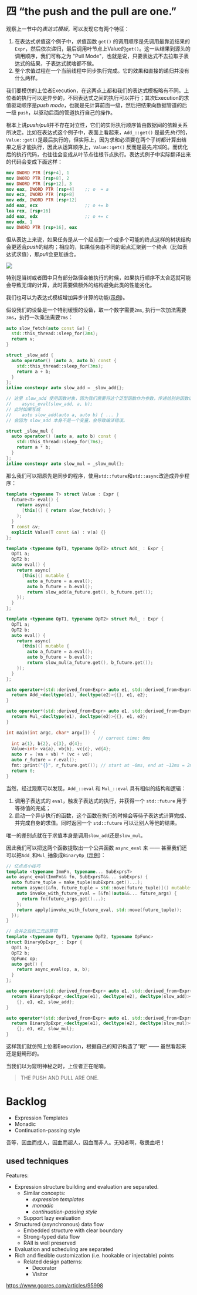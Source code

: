 # 四 “the push and the pull are one.”

观察上一节中的*表达式模板*，可以发现它有两个特征：

1. 在表达式求值这个例子中，求值函数 `get()` 的调用顺序是先调用最靠近结果的`Expr`，然后依次递归，最后调用叶节点上Value的`get()`。这一从结果到源头的调用顺序，我们可称之为 "Pull Mode"，也就是说，只要表达式不去拉取子表达式的结果，子表达式就啥都不做。
2. 整个求值过程在一个当前线程中同步执行完成。它的效果和直接的递归并没有什么两样。

我们要模仿的上位者Execution，在这两点上都和我们的表达式模板略有不同。上位者的执行可以是异步的，不同表达式之间的执行可以并行；其次Execution的求值驱动顺序是*push mode*，也就是先计算前面一级，然后把结果向数据管道的后一级 `push`，以驱动后面的管道执行自己的操作。

根本上讲*push/pull*并不存在对立性，它们的实际执行顺序皆由数据间的依赖关系所决定。比如在表达式这个例子中，表面上看起来，`Add_::get()` 是最先*执行*的，`Value::get()`是最后执行的，但实际上，因为求和必须要在两个子树都计算出结果之后才能执行，因此从运算顺序上，`Value::get()` 反而是最先*完成*的。而优化后的执行代码，也往往会变成从叶节点往根节点执行。表达式例子中实际翻译出来的代码会变成下面这样：

``` nasm
mov DWORD PTR [rsp+4], 1
mov DWORD PTR [rsp+8], 2
mov DWORD PTR [rsp+12], 3
mov eax, DWORD PTR [rsp+4]    ;; o  = a
mov ecx, DWORD PTR [rsp+8]
mov edx, DWORD PTR [rsp+12]
add eax, ecx                  ;; o += b
lea rcx, [rsp+16]
add eax, edx                  ;; o += c
mov edx, 1
mov DWORD PTR [rsp+16], eax
```

但从表达上来说，如果任务是从一个起点到一个或多个可能的终点这样的树状结构会更适合*push*的结构；相应的，如果任务由不同的起点汇聚到一个终点（比如表达式求值），那*pull*会更加适合。

![](TaskGraph.png)

特别是当树或者图中只有部分路径会被执行的时候，如果执行顺序不太合适就可能会导致无谓的计算，此时需要做额外的结构避免此类的性能劣化。

我们也可以为表达式模板增加异步计算的功能([示例](https://godbolt.org/z/5qf7WT6c5))。

假设我们的设备是一个特别缓慢的设备，取一个数字需要`2ms`, 执行一次加法需要`3ms`，执行一次乘法需要`7ms`：

``` C++
auto slow_fetch(auto const &v) {
  std::this_thread::sleep_for(2ms);
  return v;
}

struct _slow_add {
  auto operator() (auto a, auto b) const {
    std::this_thread::sleep_for(3ms);
    return a + b;
  }
};
inline constexpr auto slow_add = _slow_add{}; 

// 这里 slow_add 使用函数对象，因为我们需要将这个泛型函数作为参数，传递给别的函数以用于回调：
//    async_eval(slow_add, a, b);
// 此时如果写成
//    auto slow_add(auto a, auto b) { ... }
// 会因为 slow_add 本身不是一个变量，会导致编译错误。

struct _slow_mul {
  auto operator() (auto a, auto b) const {
    std::this_thread::sleep_for(7ms);
    return a * b;
  }
};
inline constexpr auto slow_mul = _slow_mul{}; 
```

那么我们可以把原先是同步的程序，使用`std::future`和`std::async`改造成异步程序：

``` C++
template <typename T> struct Value : Expr {
  future<T> eval() {
    return async(
      [this]() { return slow_fetch(v); }
    );
  }
  T const &v;
  explicit Value(T const &a) : v(a) {}
};

template <typename OpT1, typename OpT2> struct Add_ : Expr {
  OpT1 a;
  OpT2 b;
  auto eval() {
    return async(
      [this]() mutable {
        auto a_future = a.eval();
        auto b_future = b.eval();
        return slow_add(a_future.get(), b_future.get()); 
    });
  }
};

template <typename OpT1, typename OpT2> struct Mul_ : Expr {
  OpT1 a;
  OpT2 b;
  auto eval() {
    return async(
      [this]() mutable {
        auto a_future = a.eval();
        auto b_future = b.eval();
        return slow_mul(a_future.get(), b_future.get()); 
    });
  }
};

auto operator+(std::derived_from<Expr> auto e1, std::derived_from<Expr> auto e2) {
  return Add_<decltype(e1), decltype(e2)>{{}, e1, e2};
}

auto operator*(std::derived_from<Expr> auto e1, std::derived_from<Expr> auto e2) {
  return Mul_<decltype(e1), decltype(e2)>{{}, e1, e2};
}

int main(int argc, char* argv[]) {
                                   // current time: 0ms
  int a{1}, b{2}, c{3}, d{4};
  Value<int> va{a}, vb{b}, vc{c}, vd{4};
  auto r = (va + vb) * (vc + vd);
  auto r_future = r.eval();               
  fmt::print("{}", r_future.get()); // start at ~0ms, end at ~12ms = 2ms(4T) + 3ms(2T) + 7ms(1T)
  return 0;
}
```

当然，经过观察可以发现，`Add_::eval` 和 `Mul_::eval` 具有相似的结构和逻辑：
1. 调用子表达式的 `eval`，触发子表达式的执行，并获得一个 `std::future` 用于等待值的完成；
2. 启动一个异步执行的函数，这个函数在执行的时候会等待子表达式计算完成、并完成自身的求值。同时返回一个 `std::future` 可以让别人等他的结果。

唯一的差别点就在于求值本身是调用`slow_add`还是`slow_mul`。

因此我们可以把这两个函数提取出一个公共函数 `async_eval` 来 —— 甚至我们还可以把`Add_`和`Mul_`抽象成`BinaryOp_`([示例](https://godbolt.org/z/hdnr1Gbh1))：

``` C++
// 亿点点小技巧
template <typename ImmFn, typename... SubExprsT> 
auto async_eval(ImmFn&& fn, SubExprsT&&... subExprs) {
  auto future_tuple = make_tuple(subExprs.get()...);
  return async([&fn, future_tuple = std::move(future_tuple)]() mutable{
    auto invoke_with_future_eval = [&fn](auto&&... future_args) {
      return fn(future_args.get()...);
    };
    return apply(invoke_with_future_eval, std::move(future_tuple));
  });
}

// 合并之后的二元运算符
template <typename OpT1, typename OpT2, typename OpFunc>
struct BinaryOpExpr_ : Expr {
  OpT1 a;
  OpT2 b;
  OpFunc op;
  auto get() {
    return async_eval(op, a, b);
  }
};

auto operator+(std::derived_from<Expr> auto e1, std::derived_from<Expr> auto e2) {
  return BinaryOpExpr_<decltype(e1), decltype(e2), decltype(slow_add)>{
    {}, e1, e2, slow_add};
}

auto operator*(std::derived_from<Expr> auto e1, std::derived_from<Expr> auto e2) {
  return BinaryOpExpr_<decltype(e1), decltype(e2), decltype(slow_mul)>{
    {}, e1, e2, slow_mul};
}
```

这样我们就仿照上位者Execution，根据自己的知识构造了“眼” —— 虽然看起来还是挺畸形的。

当我们以为窥明神秘之时，上位者正在呢喃。

> THE PUSH AND PULL ARE ONE.

# Backlog

* Expression Templates
* Monadic
* Continuation-passing style

吾等，因血而成人，因血而超人，因血而非人。无知者啊，敬畏血吧！

## used techniques

Features:

* Expression structure building and evaluation are separated.
  * Similar concepts:
    * *expression templates*
    * *monadic*
    * *continuation-passing style*
  * Support lazy evaluation
* Structured (asynchronous) data flow
  * Embedded structure with clear boundary
  * Strong-typed data flow
  * RAII is well preserved
* Evaluation and scheduling are separated
* Rich and flexible customization (i.e. hookable or injectable) points
  * Related design patterns:
    * Decorator
    * Visitor

https://www.gcores.com/articles/95998

